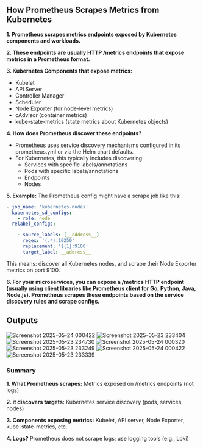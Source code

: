 ## How Prometheus Scrapes Metrics from Kubernetes

**1. Prometheus scrapes metrics endpoints exposed by Kubernetes components and workloads.**

**2. These endpoints are usually HTTP /metrics endpoints that expose metrics in a Prometheus format.**

**3. Kubernetes Components that expose metrics:**

- Kubelet
- API Server
- Controller Manager
- Scheduler
- Node Exporter (for node-level metrics)
- cAdvisor (container metrics)
- kube-state-metrics (state metrics about Kubernetes objects)
		
**4. How does Prometheus discover these endpoints?**
- Prometheus uses service discovery mechanisms configured in its prometheus.yml or via the Helm chart defaults.
- For Kubernetes, this typically includes discovering:
  - Services with specific labels/annotations
  - Pods with specific labels/annotations
  - Endpoints
  - Nodes
			
**5. Example:**
The Prometheus config might have a scrape job like this:

```yaml
- job_name: 'kubernetes-nodes'
  kubernetes_sd_configs:
    - role: node
  relabel_configs:

    - source_labels: [__address__]
      regex: '(.*):10250'
      replacement: '${1}:9100'
      target_label: __address__
```

This means: discover all Kubernetes nodes, and scrape their Node Exporter metrics on port 9100.
	
**6. For your microservices, you can expose a /metrics HTTP endpoint (usually using client libraries like Prometheus client for Go, Python, Java, Node.js). Prometheus scrapes these endpoints based on the service discovery rules and scrape configs.**

## Outputs

![Screenshot 2025-05-24 000422](https://github.com/user-attachments/assets/8e9af681-a73c-4a3b-8944-2a7644280795)
![Screenshot 2025-05-23 233404](https://github.com/user-attachments/assets/fd4c7805-128e-4a87-a5ee-029525904580)
![Screenshot 2025-05-23 234730](https://github.com/user-attachments/assets/db14a8ba-3957-4b5c-b145-d7c95c568535)
![Screenshot 2025-05-24 000320](https://github.com/user-attachments/assets/06bfb411-81c8-41c0-a47a-0555b56f14b6)
![Screenshot 2025-05-23 233249](https://github.com/user-attachments/assets/fe8e0648-dc25-4e33-b168-e4f2221d3bb9)
![Screenshot 2025-05-24 000422](https://github.com/user-attachments/assets/ddf4e5d1-fb24-4529-a002-7c38234c66b2)
![Screenshot 2025-05-23 233339](https://github.com/user-attachments/assets/efc99b91-3182-4059-be6a-7fd313e0d9bb)


### Summary

**1. What Prometheus scrapes:**	Metrics exposed on /metrics endpoints (not logs)

**2.  it discovers targets:**	Kubernetes service discovery (pods, services, nodes)

**3. Components exposing metrics:**	Kubelet, API server, Node Exporter, kube-state-metrics, etc.

**4. Logs?**	Prometheus does not scrape logs; use logging tools (e.g., Loki)
